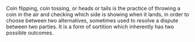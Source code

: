 Coin flipping, coin tossing, or heads or tails is the practice of throwing a coin in the air and checking which side is showing when it lands, in order to choose between two alternatives, sometimes used to resolve a dispute between two parties. It is a form of sortition which inherently has two possible outcomes.